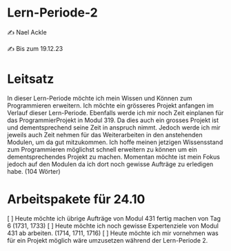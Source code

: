 # Lern-Periode-2

✍️ Nael Ackle

✍️ Bis zum 19.12.23


# Leitsatz
In dieser Lern-Periode möchte ich mein Wissen und Können zum Programmieren erweitern. Ich möchte ein grösseres Projekt anfangen im Verlauf dieser Lern-Periode. Ebenfalls werde ich mir noch Zeit einplanen für das ProgrammierProjekt in Modul 319. Da dies auch ein grosses Projekt ist und dementsprechend seine Zeit in anspruch nimmt.  Jedoch werde ich mir jeweils auch Zeit nehmen für das Weiterarbeiten in den anstehenden Modulen, um da gut mitzukommen. Ich hoffe meinen jetzigen Wissensstand zum Programmieren möglichst schnell erweitern zu können um ein dementsprechendes Projekt zu machen. Momentan möchte ist mein Fokus jedoch auf den Modulen da ich dort noch gewisse Aufträge zu erledigen habe.
(104 Wörter)

# Arbeitspakete für 24.10

[ ] Heute möchte ich übrige Aufträge von Modul 431 fertig machen von Tag 6 (1731, 1733)
[ ] Heute möchte ich noch gewisse Expertenziele von Modul 431 ab arbeiten. (1714, 1711, 1716)
[ ] Heute möchte ich mir vornehmen was für ein Projekt möglich wäre umzusetzen während der Lern-Periode 2.


